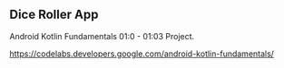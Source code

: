 ## Dice Roller App

Android Kotlin Fundamentals 01:0 - 01:03 Project.

https://codelabs.developers.google.com/android-kotlin-fundamentals/
